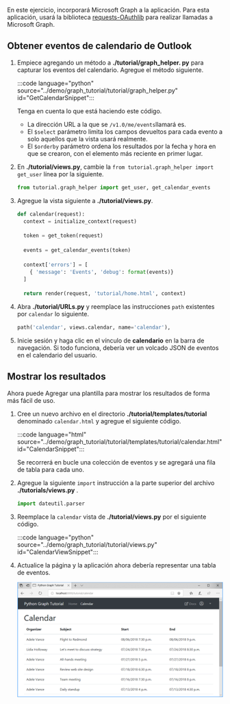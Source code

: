 <!-- markdownlint-disable MD002 MD041 -->

En este ejercicio, incorporará Microsoft Graph a la aplicación. Para esta aplicación, usará la biblioteca [requests-OAuthlib](https://requests-oauthlib.readthedocs.io/en/latest/) para realizar llamadas a Microsoft Graph.

## <a name="get-calendar-events-from-outlook"></a>Obtener eventos de calendario de Outlook

1. Empiece agregando un método a **./tutorial/graph_helper. py** para capturar los eventos del calendario. Agregue el método siguiente.

    :::code language="python" source="../demo/graph_tutorial/tutorial/graph_helper.py" id="GetCalendarSnippet":::

    Tenga en cuenta lo que está haciendo este código.

    - La dirección URL a la que se `/v1.0/me/events`llamará es.
    - El `$select` parámetro limita los campos devueltos para cada evento a solo aquellos que la vista usará realmente.
    - El `$orderby` parámetro ordena los resultados por la fecha y hora en que se crearon, con el elemento más reciente en primer lugar.

1. En **./tutorial/views.py**, cambie la `from tutorial.graph_helper import get_user` línea por la siguiente.

    ```python
    from tutorial.graph_helper import get_user, get_calendar_events
    ```

1. Agregue la vista siguiente a **./tutorial/views.py**.

    ```python
    def calendar(request):
      context = initialize_context(request)

      token = get_token(request)

      events = get_calendar_events(token)

      context['errors'] = [
        { 'message': 'Events', 'debug': format(events)}
      ]

      return render(request, 'tutorial/home.html', context)
    ```

1. Abra **./tutorial/URLs.py** y reemplace las instrucciones `path` existentes por `calendar` lo siguiente.

    ```python
    path('calendar', views.calendar, name='calendar'),
    ```

1. Inicie sesión y haga clic en el vínculo de **calendario** en la barra de navegación. Si todo funciona, debería ver un volcado JSON de eventos en el calendario del usuario.

## <a name="display-the-results"></a>Mostrar los resultados

Ahora puede Agregar una plantilla para mostrar los resultados de forma más fácil de uso.

1. Cree un nuevo archivo en el directorio **./tutorial/templates/tutorial** denominado `calendar.html` y agregue el siguiente código.

    :::code language="html" source="../demo/graph_tutorial/tutorial/templates/tutorial/calendar.html" id="CalendarSnippet":::

    Se recorrerá en bucle una colección de eventos y se agregará una fila de tabla para cada uno.

1. Agregue la siguiente `import` instrucción a la parte superior del archivo **./tutorials/views.py** .

    ```python
    import dateutil.parser
    ```

1. Reemplace la `calendar` vista de **./tutorial/views.py** por el siguiente código.

    :::code language="python" source="../demo/graph_tutorial/tutorial/views.py" id="CalendarViewSnippet":::

1. Actualice la página y la aplicación ahora debería representar una tabla de eventos.

    ![Captura de pantalla de la tabla de eventos](./images/add-msgraph-01.png)
